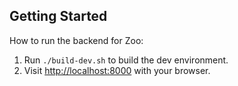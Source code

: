 ## Getting Started

How to run the backend for Zoo:

1. Run `./build-dev.sh` to build the dev environment.
2. Visit [http://localhost:8000](http://localhost:8000) with your browser.
